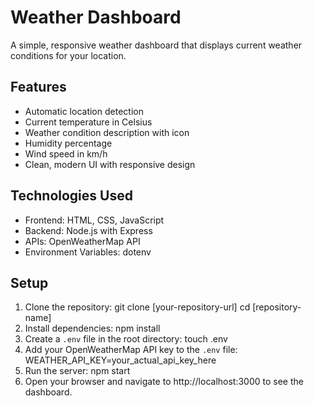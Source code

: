# Weather Dashboard

A simple, responsive weather dashboard that displays current weather conditions for your location.

## Features

- Automatic location detection
- Current temperature in Celsius
- Weather condition description with icon
- Humidity percentage
- Wind speed in km/h
- Clean, modern UI with responsive design

## Technologies Used

- Frontend: HTML, CSS, JavaScript
- Backend: Node.js with Express
- APIs: OpenWeatherMap API
- Environment Variables: dotenv

## Setup

1. Clone the repository:
   git clone [your-repository-url]
   cd [repository-name]
2. Install dependencies:
   npm install
3. Create a `.env` file in the root directory:
   touch .env
4. Add your OpenWeatherMap API key to the `.env` file:
   WEATHER_API_KEY=your_actual_api_key_here
5. Run the server:
   npm start
6. Open your browser and navigate to http://localhost:3000 to see the dashboard.
